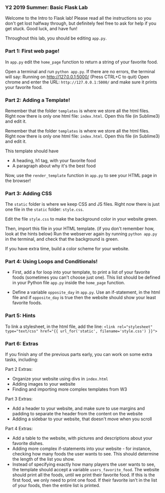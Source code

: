 ### Y2 2019 Summer: Basic Flask Lab

Welcome to the Intro to Flask lab! Please read all the instructions so you don't
get lost halfway through, but definitely feel free to ask for help if you
get stuck. Good luck, and have fun!

Throughout this lab, you should be editing `app.py`.

### Part 1: First web page!

In `app.py` edit the `home_page` function to return a string of your favorite food.

Open a terminal and run `python app.py`. If there are no errors, the terminal will say: Running on http://127.0.0.1:5000/ (Press CTRL+C to quit)
Open chrome and enter the URL: `http://127.0.0.1:5000/` and make sure it prints your favorite food.

### Part 2: Adding a Template!
Remember that the folder `templates` is where we store all the html files.
Right now there is only one html file: `index.html`.
Open this file (in Sublime3) and edit it.

Remember that the folder `templates` is where we store all the html files.
Right now there is only one html file: `index.html`.
Open this file (in Sublime3) and edit it.

This template should have
- A heading, h1 tag, with your favorite food
- A paragraph about why it's the best food

Now, use the `render_template` function in `app.py` to see your
HTML page in the browser!

### Part 3: Adding CSS

The `static` folder is where we keep CSS and JS files. 
Right now there is just one file in the `static` folder: `style.css`.

Edit the file  `style.css` to make the background color in
your website green. 

Then, import this file in your HTML template. (if you don't remember how, look at the hints below)
Run the webserver again by running `python app.py` in the terminal, and check that the background is green.

If you have extra time, build a color scheme for your website.

### Part 4: Using Loops and Conditionals!

- First, add a for loop into your template, to print a list
of your favorite foods (sometimes you can't choose just one). This list should be defined
in your Python file `app.py` inside the `home_page` function.

- Define a variable `opposite_day` in `app.py`. Use an if-statement, in the html file and
if `opposite_day` is true then the website should show your least favorite foods.

### Part 5: Hints
To link a stylesheet, in the html file, add the line:
`<link rel="stylesheet" type="text/css" href="{{ url_for('static', filename='style.css') }}">`

### Part 6: Extras

If you finish any of the previous parts early, you can work
on some extra tasks, including:

Part 2 Extras:
- Organize your website using divs in `index.html`
- Adding images to your website
- Finding and importing more complex templates from W3

Part 3 Extras:
- Add a header to your website, and make sure to use margins and padding
to separate the header from the content on the website
- Adding a sidebar to your website, that doesn't move when you scroll

Part 4 Extras:
- Add a table to the website, with pictures and descriptions about your favorite dishes.
- Adding more complex if-statements into your website - for instance, checking
how many foods the user wants to see. This should determine the length of the list you show.
- Instead of specifying exactly how many players
the user wants to see, the template should accept a variable `users_favorite_food`.
The website should print all the foods, until we print their favorite food. If this
is the first food, we only need to print one food. If their favorite isn't
in the list of your foods, then the entire list is printed.



